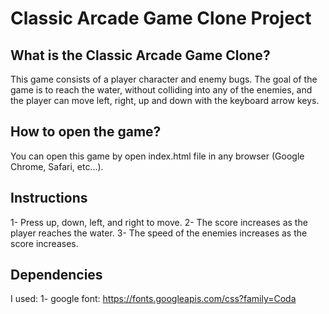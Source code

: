 # Classic Arcade Game Clone Project

## What is the Classic Arcade Game Clone?

This game consists of a player character and enemy bugs. The goal of the game is to reach the water, without colliding into any of the enemies, and the player can move left, right, up and down with the keyboard arrow keys.

## How to open the game?
You can open this game by open index.html file in any browser (Google Chrome, Safari, etc...).

## Instructions

1- Press up, down, left, and right to move.
2- The score increases as the player reaches the water.
3- The speed of the enemies increases as the score increases.

## Dependencies
I used:
1- google font: https://fonts.googleapis.com/css?family=Coda
